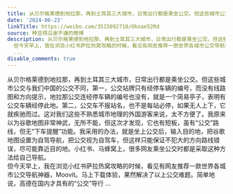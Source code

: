 ```yaml
---
title: 从贝尔格莱德到地拉那，再到土耳其三大城市，日常出行都是乘坐公交。但这些城市公交与我们中国的公交不同，第一，公交站牌只有经停车辆的编号，而没有线路图和方...
date: '2024-06-23'
linkTitle: https://weibo.com/3515092710/Oknae52Rd
source: 种豆得瓜谢不谦的微博
description: 从贝尔格莱德到地拉那，再到土耳其三大城市，日常出行都是乘坐公交。但这些城市公交与我们中国的公交不同，第一，公交站牌只有经停车辆的编号，而没有线路图和方向提示，地拉那公交连经停车辆的编号也没有，就是一个简易亭子，表明有公交车辆经停此地。第二，公交车不报站名，也不是每站必停，如果无人上下，它就疾驰而过。这对我们这些不熟悉城市地理的外国游客来说，太不方便了。我原来以为谷歌地图非常神武，无所不能，但这次才发现，它也有短板，虽有“公交”路线，但无“下车提醒”功能。我采用的办法，就是坐上公交后，输入目的地，把谷歌地图设置为自驾导航，把公交视为自驾车，但这样只能保证不犯大的方向路线错误，尽可能靠近目的地。小红书、马蜂窝上，很多网友乘坐公交时都是采取这种方法给自己导航。<br>
  但今天早上，我在浏览小红书萨拉热窝攻略的时候，看见有网友推荐一款世界各城市公交导航神器，Moovit。马上下载体验，果然解决了以上公交难题。简单地说，高德在国内才具有的“公交”导行
  ...
disable_comments: true
---
```

从贝尔格莱德到地拉那，再到土耳其三大城市，日常出行都是乘坐公交。但这些城市公交与我们中国的公交不同，第一，公交站牌只有经停车辆的编号，而没有线路图和方向提示，地拉那公交连经停车辆的编号也没有，就是一个简易亭子，表明有公交车辆经停此地。第二，公交车不报站名，也不是每站必停，如果无人上下，它就疾驰而过。这对我们这些不熟悉城市地理的外国游客来说，太不方便了。我原来以为谷歌地图非常神武，无所不能，但这次才发现，它也有短板，虽有“公交”路线，但无“下车提醒”功能。我采用的办法，就是坐上公交后，输入目的地，把谷歌地图设置为自驾导航，把公交视为自驾车，但这样只能保证不犯大的方向路线错误，尽可能靠近目的地。小红书、马蜂窝上，很多网友乘坐公交时都是采取这种方法给自己导航。<br> 但今天早上，我在浏览小红书萨拉热窝攻略的时候，看见有网友推荐一款世界各城市公交导航神器，Moovit。马上下载体验，果然解决了以上公交难题。简单地说，高德在国内才具有的“公交”导行 ...